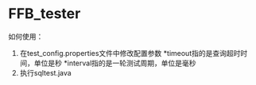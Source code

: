 # FFB_tester
如何使用：
1. 在test_config.properties文件中修改配置参数
    *timeout指的是查询超时时间，单位是秒
    *interval指的是一轮测试周期，单位是毫秒
2. 执行sqltest.java
